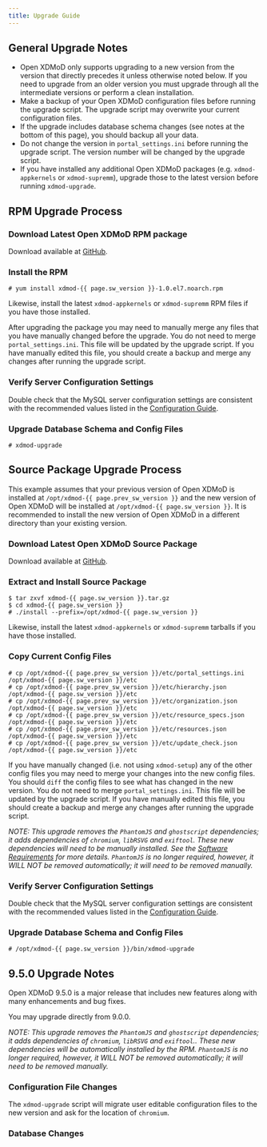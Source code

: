 ```yaml
---
title: Upgrade Guide
---
```


General Upgrade Notes
---------------------

- Open XDMoD only supports upgrading to a new version from the version that
  directly precedes it unless otherwise noted below.  If you need to upgrade
  from an older version you must upgrade through all the intermediate versions
  or perform a clean installation.
- Make a backup of your Open XDMoD configuration files before running
  the upgrade script.  The upgrade script may overwrite your current
  configuration files.
- If the upgrade includes database schema changes (see notes at the
  bottom of this page), you should backup all your data.
- Do not change the version in `portal_settings.ini` before running the
  upgrade script.  The version number will be changed by the upgrade
  script.
- If you have installed any additional Open XDMoD packages (e.g.
  `xdmod-appkernels` or `xdmod-supremm`), upgrade those to the latest
  version before running `xdmod-upgrade`.

RPM Upgrade Process
-------------------

### Download Latest Open XDMoD RPM package

Download available at [GitHub][github-latest-release].

### Install the RPM

    # yum install xdmod-{{ page.sw_version }}-1.0.el7.noarch.rpm

Likewise, install the latest `xdmod-appkernels` or `xdmod-supremm` RPM
files if you have those installed.

After upgrading the package you may need to manually merge any files
that you have manually changed before the upgrade.  You do not need to
merge `portal_settings.ini`.  This file will be updated by the upgrade
script.  If you have manually edited this file, you should create a
backup and merge any changes after running the upgrade script.

### Verify Server Configuration Settings

Double check that the MySQL server configuration settings are consistent with
the recommended values listed in the [Configuration Guide][mysql-config].

### Upgrade Database Schema and Config Files

    # xdmod-upgrade

Source Package Upgrade Process
------------------------------

This example assumes that your previous version of Open XDMoD is installed at
`/opt/xdmod-{{ page.prev_sw_version }}` and the new version of Open XDMoD will be installed at
`/opt/xdmod-{{ page.sw_version }}`.  It is recommended to install the new version of Open XDMoD
in a different directory than your existing version.

### Download Latest Open XDMoD Source Package

Download available at [GitHub][github-latest-release].

### Extract and Install Source Package

    $ tar zxvf xdmod-{{ page.sw_version }}.tar.gz
    $ cd xdmod-{{ page.sw_version }}
    # ./install --prefix=/opt/xdmod-{{ page.sw_version }}

Likewise, install the latest `xdmod-appkernels` or `xdmod-supremm`
tarballs if you have those installed.

### Copy Current Config Files

    # cp /opt/xdmod-{{ page.prev_sw_version }}/etc/portal_settings.ini /opt/xdmod-{{ page.sw_version }}/etc
    # cp /opt/xdmod-{{ page.prev_sw_version }}/etc/hierarchy.json      /opt/xdmod-{{ page.sw_version }}/etc
    # cp /opt/xdmod-{{ page.prev_sw_version }}/etc/organization.json   /opt/xdmod-{{ page.sw_version }}/etc
    # cp /opt/xdmod-{{ page.prev_sw_version }}/etc/resource_specs.json /opt/xdmod-{{ page.sw_version }}/etc
    # cp /opt/xdmod-{{ page.prev_sw_version }}/etc/resources.json      /opt/xdmod-{{ page.sw_version }}/etc
    # cp /opt/xdmod-{{ page.prev_sw_version }}/etc/update_check.json   /opt/xdmod-{{ page.sw_version }}/etc

If you have manually changed (i.e. not using `xdmod-setup`) any of the
other config files you may need to merge your changes into the new
config files.  You should `diff` the config files to see what has
changed in the new version.  You do not need to merge
`portal_settings.ini`.  This file will be updated by the upgrade script.
If you have manually edited this file, you should create a backup and
merge any changes after running the upgrade script.

*NOTE: This upgrade removes the `PhantomJS` and `ghostscript` dependencies; it adds dependencies of `chromium`, `libRSVG` and `exiftool`. These new dependencies will need to be manually installed. See the [Software Requirements](software-requirements.html) for more details.
`PhantomJS` is no longer required, however, it WILL NOT be removed automatically; it will need to be removed manually.*

### Verify Server Configuration Settings

Double check that the MySQL server configuration settings are consistent with
the recommended values listed in the [Configuration Guide][mysql-config].

### Upgrade Database Schema and Config Files

    # /opt/xdmod-{{ page.sw_version }}/bin/xdmod-upgrade

9.5.0 Upgrade Notes
-------------------

Open XDMoD 9.5.0 is a major release that includes new features along with many
enhancements and bug fixes.

You may upgrade directly from 9.0.0.

*NOTE: This upgrade removes the `PhantomJS` and `ghostscript` dependencies; it adds dependencies of `chromium`, `libRSVG` and `exiftool`.. These new dependencies will be automatically installed by the RPM.
`PhantomJS` is no longer required, however, it WILL NOT be removed automatically; it will need to be removed manually.*

### Configuration File Changes

The `xdmod-upgrade` script will migrate user editable configuration files to the new version and ask for the location of `chromium`.

### Database Changes

[github-latest-release]: https://github.com/ubccr/xdmod/releases/latest
[mysql-config]: configuration.md#mysql-configuration
